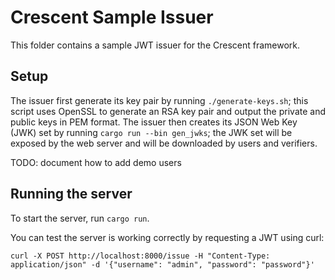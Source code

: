 # Crescent Sample Issuer

This folder contains a sample JWT issuer for the Crescent framework.

## Setup

The issuer first generate its key pair by running `./generate-keys.sh`; this script uses OpenSSL to generate an RSA key pair and output the private and public keys in PEM format. The issuer then creates its JSON Web Key (JWK) set by running `cargo run --bin gen_jwks`; the JWK set will be exposed by the web server and will be downloaded by users and verifiers.

TODO: document how to add demo users

## Running the server

To start the server, run `cargo run`.

You can test the server is working correctly by requesting a JWT using curl:
```
curl -X POST http://localhost:8000/issue -H "Content-Type: application/json" -d '{"username": "admin", "password": "password"}'
```
